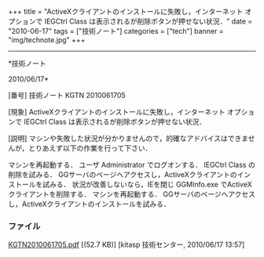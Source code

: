 ﻿+++
title = "ActiveXクライアントのインストールに失敗し，インターネット オプションで IEGCtrl Class は表示されるが削除ボタンが押せない状況．"
date = "2010-06-17"
tags = ["技術ノート"]
categories = ["tech"]
banner = "img/technote.jpg"
+++

-----------------------------------------------------------------------------------------------------------------------------

*技術ノート

2010/06/17*


[番号]
技術ノート KGTN 2010061705

[現象]
ActiveXクライアントのインストールに失敗し，インターネット オプションで
IEGCtrl Class は表示されるが削除ボタンが押せない状況．

[説明]
マシンや失敗した状況が分かりませんので，的確なアドバイスはできませんが，とりあえず以下の作業を行って下さい．

マシンを再起動する．
ユーザ Administrator でログオンする．
IEGCtrl Class の削除を試みる．
GGサーバのページへアクセスし，ActiveXクライアントのインストールを試みる．
状況が改善しないなら，IEを閉じ GGMInfo.exe
でActiveXクライアントを削除する．
マシンを再起動する．
GGサーバのページへアクセスし，ActiveXクライアントのインストールを試みる．


### ファイル

 
 


[KGTN2010061705.pdf](http://techreport.kitasp.net/attachments/download/204/KGTN2010061705.pdf)
 [(52.7 KB)] [kitasp 技術センター, 2010/06/17
13:57]


 


 

